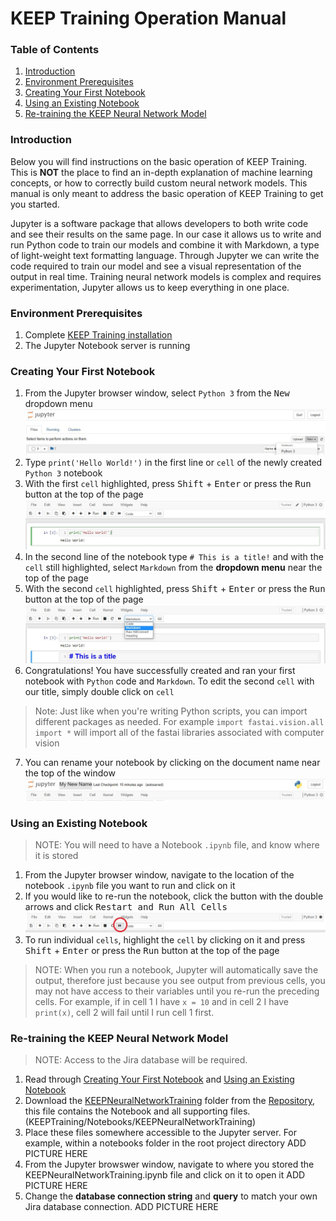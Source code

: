 # KEEP Training Operation Manual
### Table of Contents
1. [Introduction](#Introduction)
2. [Environment Prerequisites](#EnvironmentPrerequisites)
3. [Creating Your First Notebook](#CreateFirstNotebook)
4. [Using an Existing Notebook](#UseExistingNotebook)
5. [Re-training the KEEP Neural Network Model](#RetrainKEEPModel)

### <a id="Introduction">Introduction</a>
Below you will find instructions on the basic operation of KEEP Training. This is **NOT** the place to find an in-depth explanation of machine learning concepts, or how to correctly build custom neural network models. This manual is only meant to address the basic operation of KEEP Training to get you started.

Jupyter is a software package that allows developers to both write code and see their results on the same page. In our case it allows us to write and run Python code to train our models and combine it with Markdown, a type of light-weight text formatting language. Through Jupyter we can write the code required to train our model and see a visual representation of the output in real time. Training neural network models is complex and requires experimentation, Jupyter allows us to keep everything in one place.

### <a id="EnvironmentPrerequisites">Environment Prerequisites</a>
1. Complete [KEEP Training installation](https://github.com/alechume/CGI_KEEPV1/blob/main/Documentation/KEEPTrainingInstallation.md)
2. The Jupyter Notebook server is running

### <a id="CreateFirstNotebook">Creating Your First Notebook</a>
1. From the Jupyter browser window, select `Python 3` from the <kbd>New</kbd> dropdown menu
![New Notebook](Images/KEEPTrainingOperationManual/NewNotebook.jpg)
2. Type `print('Hello World!')` in the first line or `cell` of the newly created `Python 3` notebook
3. With the first `cell` highlighted, press <kbd>Shift</kbd> + <kbd>Enter</kbd> or press the <kbd>Run</kbd> button at the top of the page
![First Cell](Images/KEEPTrainingOperationManual/FirstCell.jpg)
4. In the second line of the notebook type `# This is a title!` and with the `cell` still highlighted, select `Markdown` from the **dropdown menu** near the top of the page
5. With the second `cell` highlighted, press <kbd>Shift</kbd> + <kbd>Enter</kbd> or press the <kbd>Run</kbd> button at the top of the page
![Second Cell](Images/KEEPTrainingOperationManual/SecondCell.jpg)
6. Congratulations! You have successfully created and ran your first notebook with `Python` code and `Markdown`. To edit the second `cell` with our title, simply double click on `cell`
> Note: Just like when you're writing Python scripts, you can import different packages as needed. For example `import fastai.vision.all import *` will import all of the fastai libraries associated with computer vision
7. You can rename your notebook by clicking on the document name near the top of the window
![Rename](Images/KEEPTrainingOperationManual/Rename.jpg)

### <a id="UseExistingNotebook">Using an Existing Notebook</a>
> NOTE: You will need to have a Notebook `.ipynb` file, and know where it is stored
1. From the Jupyter browser window, navigate to the location of the notebook `.ipynb` file you want to run and click on it
2. If you would like to re-run the notebook, click the button with the double arrows and click <kbd>Restart and Run All Cells</kbd>
![Rerun Notebook](Images/KEEPTrainingOperationManual/RerunNotebook.jpg)
3. To run individual `cells`, highlight the `cell` by clicking on it and press <kbd>Shift</kbd> + <kbd>Enter</kbd> or press the <kbd>Run</kbd> button at the top of the page
> NOTE: When you run a notebook, Jupyter will automatically save the output, therefore just because you see output from previous cells, you may not have access to their variables until you re-run the preceding cells. For example, if in cell 1 I have `x = 10` and in cell 2 I have `print(x)`, cell 2 will fail until I run cell 1 first.

### <a id="RetrainKEEPModel">Re-training the KEEP Neural Network Model</a>
> NOTE: Access to the Jira database will be required.
1. Read through [Creating Your First Notebook](#CreateFirstNotebook) and [Using an Existing Notebook](#UseExistingNotebook)
2. Download the [KEEPNeuralNetworkTraining](https://github.com/alechume/CGI_KEEPV1/tree/main/KEEPTraining/Notebooks/KEEPNeuralNetworkTraining) folder from the [Repository](https://github.com/alechume/CGI_KEEPV1), this file contains the Notebook and all supporting files. (KEEPTraining/Notebooks/KEEPNeuralNetworkTraining)
3. Place these files somewhere accessible to the Jupyter server. For example, within a notebooks folder in the root project directory
ADD PICTURE HERE
4. From the Jupyter browswer window, navigate to where you stored the KEEPNeuralNetworkTraining.ipynb file and click on it to open it
ADD PICTURE HERE
5. Change the **database connection string** and **query** to match your own Jira database connection.
ADD PICTURE HERE
